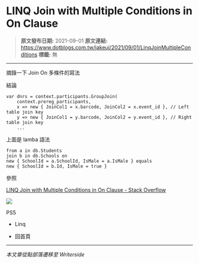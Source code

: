 # LINQ Join with Multiple Conditions in On Clause

> **原文發布日期:** 2021-09-01
> **原文連結:** https://www.dotblogs.com.tw/jakeuj/2021/09/01/LinqJoinMultipleConditions
> **標籤:** 無

---

摘錄一下 Join On 多條件的寫法

結論

```
var dnrs = context.participants.GroupJoin(
    context.prereg_participants,
    x => new { JoinCol1 = x.barcode, JoinCol2 = x.event_id }, // Left table join key
    y => new { JoinCol1 = y.barcode, JoinCol2 = y.event_id }, // Right table join key
    ...
```

上面是 lamba 語法

```
from a in db.Students
join b in db.Schools on
new { SchoolId = a.SchoolId, IsMale = a.IsMale } equals
new { SchoolId = b.Id, IsMale = true }
```

參照

[LINQ Join with Multiple Conditions in On Clause - Stack Overflow](https://stackoverflow.com/questions/7664727/linq-join-with-multiple-conditions-in-on-clause)

![](https://card.psnprofiles.com/1/jakeuj.png)

PS5

* Linq

* 回首頁

---

*本文章從點部落遷移至 Writerside*
